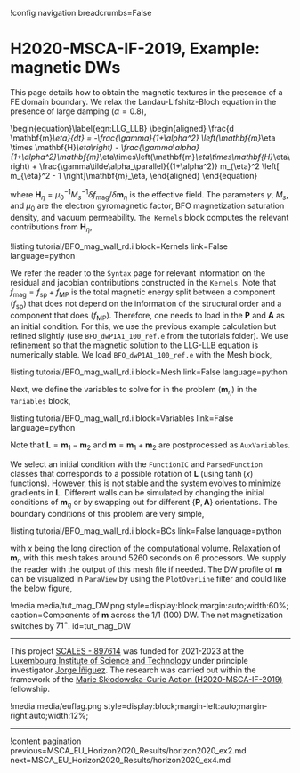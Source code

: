 !config navigation breadcrumbs=False

# H2020-MSCA-IF-2019, Example: magnetic DWs

This page details how to obtain the magnetic textures in the presence of a FE domain boundary. We relax the Landau-Lifshitz-Bloch equation in the presence of large damping ($\alpha = 0.8$),

\begin{equation}\label{eqn:LLG_LLB}
  \begin{aligned}
    \frac{d \mathbf{m}_\eta}{dt} = -\frac{\gamma}{1+\alpha^2} \left(\mathbf{m}_\eta \times \mathbf{H}_\eta\right) - \frac{\gamma\alpha}{1+\alpha^2}\mathbf{m}_\eta\times\left(\mathbf{m}_\eta\times\mathbf{H}_\eta\right) + \frac{\gamma\tilde\alpha_\parallel}{(1+\alpha^2)} m_{\eta}^2 \left[ m_{\eta}^2 - 1 \right]\mathbf{m}_\eta,
  \end{aligned}
\end{equation}

where $\mathbf{H}_\eta = \mu_0^{-1} M_s^{-1} \delta f_\mathrm{mag} / \delta \mathbf{m}_\eta$ is the effective field. The parameters $\gamma$, $M_s$, and $\mu_0$ are the electron gyromagnetic factor, BFO magnetization saturation density, and vacuum permeability. `The Kernels` block computes the relevant contributions from $\mathbf{H}_\eta$,

!listing tutorial/BFO_mag_wall_rd.i
         block=Kernels
         link=False
         language=python

We refer the reader to the `Syntax` page for relevant information on the residual and jacobian contributions constructed in the `Kernels`. Note that $f_\mathrm{mag} = f_\mathrm{sp} + f_\mathrm{MP}$ is the total magnetic energy split between a component ($f_\mathrm{sp}$) that does not depend on the information of the structural order and a component that does ($f_\mathrm{MP}$). Therefore, one needs to load in the $\mathbf{P}$ and $\mathbf{A}$ as an initial condition. For this, we use the previous example calculation but refined slightly (use `BFO_dwP1A1_100_ref.e` from the tutorials folder). We use refinement so that the magnetic solution to the LLG-LLB equation is numerically stable. We load `BFO_dwP1A1_100_ref.e` with the Mesh block,

!listing tutorial/BFO_mag_wall_rd.i
         block=Mesh
         link=False
         language=python

Next, we define the variables to solve for in the problem ($\mathbf{m}_\eta$) in the `Variables` block,

!listing tutorial/BFO_mag_wall_rd.i
         block=Variables
         link=False
         language=python

Note that $\mathbf{L} = \mathbf{m}_1 - \mathbf{m}_2$ and $\mathbf{m} = \mathbf{m}_1 + \mathbf{m}_2$ are postprocessed as `AuxVariables`.

We select an initial condition with the `FunctionIC` and `ParsedFunction` classes that corresponds to a possible rotation of $\mathbf{L}$ (using $\tanh{(x)}$ functions). However, this is not stable and the system evolves to minimize gradients in $\mathbf{L}$. Different walls can be simulated by changing the initial conditions of $\mathbf{m}_\eta$ or by swapping out for different $\{\mathbf{P}, \mathbf{A}\}$ orientations. The boundary conditions of this problem are very simple,

!listing tutorial/BFO_mag_wall_rd.i
         block=BCs
         link=False
         language=python

with $x$ being the long direction of the computational volume. Relaxation of $\mathbf{m}_\eta$ with this mesh takes around 5260 seconds on 6 processors. We supply the reader with the output of this mesh file if needed. The DW profile of $\mathbf{m}$ can be visualized in `ParaView` by using the `PlotOverLine` filter and could like the below figure,

!media media/tut_mag_DW.png style=display:block;margin:auto;width:60%; caption=Components of $\mathbf{m}$ across the 1/1 (100) DW. The net magnetization switches by $71^\circ$. id=tut_mag_DW


-------------------------------------------------------------------------------------------------------------------------------------------------------------------------------------------------------

This project [SCALES - 897614](https://cordis.europa.eu/project/id/897614) was funded for 2021-2023 at the [Luxembourg Institute of Science and Technology](https://www.list.lu/) under principle investigator [Jorge Íñiguez](https://sites.google.com/site/jorgeiniguezresearch/). The research was carried out within the framework of the [Marie Skłodowska-Curie Action (H2020-MSCA-IF-2019)](https://ec.europa.eu/info/funding-tenders/opportunities/portal/screen/opportunities/topic-details/msca-if-2020) fellowship.

!media media/euflag.png style=display:block;margin-left:auto;margin-right:auto;width:12%;

-------------------------------------------------------------------------------------------------------------------------------------------------------------------------------------------------------

!content pagination previous=MSCA_EU_Horizon2020_Results/horizon2020_ex2.md next=MSCA_EU_Horizon2020_Results/horizon2020_ex4.md
